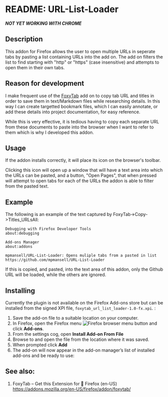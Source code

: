 # README: URL-List-Loader

***NOT YET WORKING WITH CHROME***

## Description

This addon for Firefox allows the user to open multiple URLs in seperate tabs
by pasting a list containing URLs into the add on. The add on filters the list
to find starting with "http" or "https" (case insensitive) and attempts to
open them in their own tabs.

## Reason for development

I make frequent use of the
[FoxyTab](https://addons.mozilla.org/en-US/firefox/addon/foxytab/) add on to
copy tab URL and titles in order to save them in text/Markdown files while
researching details. In this way I can create targetted bookmark files, which I
can easily annotate, or add these details into project documentation, for easy
reference.

While this is very effective, it is tedious having to copy each separate URL
from these documents to paste into the browser when I want to refer to them
which is why I developed this addon.

## Usage

If the addon installs correctly, it will place its icon on the browser's toolbar.

Clicking this icon will open up a window that will have a text area into which
the URLs can be pasted, and a button, "Open Pages", that when pressed will
attempt to open tabs for each of the URLs the addon is able to filter from the
pasted text.

## Example

The following is an example of the text captured by FoxyTab->Copy->Titles_URLsAll:

```
Debugging with Firefox Developer Tools
about:debugging

Add-ons Manager
about:addons

mpmansell/URL-List-Loader: Opens muliple tabs from a pasted in list
https://github.com/mpmansell/URL-List-Loader

```



If this is copied, and pasted, into the text area of this addon,  only the Github URL will be loaded, while the others are ignored.



## Installing

Currently the plugin is not available on the Firefox Add-ons store but can be installed from the signed XPI file, `foxytab_url_list_loader-1.0-fx.xpi`. :



1. Save the add-on file to a suitable location on your computer.
2. In Firefox, open the Firefox menu ![Firefox browser menu button](https://mdn.mozillademos.org/files/15199/Firefox_menu.png) and click **Add-ons**.
3. From the settings cog, open **Install Add-on From File**
4. Browse to and open the file from the location where it was saved.
5. When prompted click **Add**
6. The add-on will now appear in the add-on manager’s list of installed add-ons and be ready to use:




## See also:
1. FoxyTab – Get this Extension for 🦊 Firefox (en-US)
   https://addons.mozilla.org/en-US/firefox/addon/foxytab/

